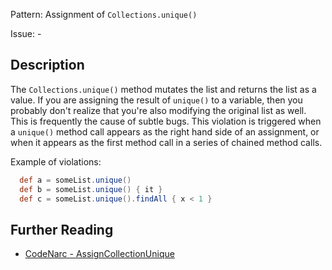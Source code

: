 Pattern: Assignment of `Collections.unique()`

Issue: -

## Description

The `Collections.unique()` method mutates the list and returns the list as a value. If you are assigning the result of `unique()` to a variable, then you probably don't realize that you're also modifying the original list as well. This is frequently the cause of subtle bugs. This violation is triggered when a `unique()` method call appears as the right hand side of an assignment, or when it appears as the first method call in a series of chained method calls.

Example of violations:

``` groovy
  def a = someList.unique()
  def b = someList.unique() { it }
  def c = someList.unique().findAll { x < 1 }
```

## Further Reading

* [CodeNarc - AssignCollectionUnique](https://codenarc.github.io/CodeNarc/codenarc-rules-groovyism.html#assigncollectionunique-rule)